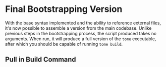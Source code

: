 # Final Bootstrapping Version

With the base syntax implemented and the ability to reference external files, it's now possible to assemble a version from the main codebase. Unlike previous steps in the bootstrapping process, the script produced takes no arguments. When run, it will produce a full version of the `tome` executable, after which you should be capable of running `tome build`.

## Pull in Build Command

